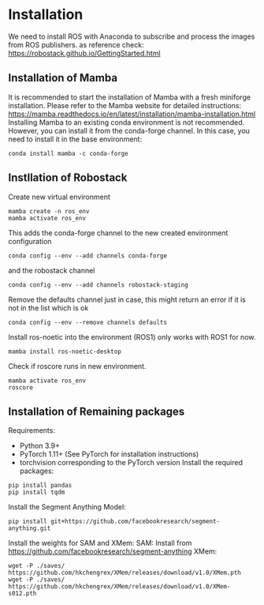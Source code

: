 # Installation
We need to install ROS with Anaconda to subscribe and process the images from ROS publishers. as reference check: https://robostack.github.io/GettingStarted.html

## Installation of Mamba
It is recommended to start the installation of Mamba with a fresh miniforge installation. Please refer to the Mamba website for detailed instructions: https://mamba.readthedocs.io/en/latest/installation/mamba-installation.html
Installing Mamba to an existing conda environment is not recommended. However, you can install it from the conda-forge channel. In this case, you need to install it in the base environment:
```
conda install mamba -c conda-forge
```
## Instllation of Robostack
Create new virtual environment
```
mamba create -n ros_env
mamba activate ros_env
```

This adds the conda-forge channel to the new created environment configuration 
```
conda config --env --add channels conda-forge
```

and the robostack channel

```
conda config --env --add channels robostack-staging
```

Remove the defaults channel just in case, this might return an error if it is not in the list which is ok
```
conda config --env --remove channels defaults
```

Install ros-noetic into the environment (ROS1) only works with ROS1 for now.
```
mamba install ros-noetic-desktop
```

Check if roscore runs in new environment.

```
mamba activate ros_env
roscore
```
## Installation of Remaining packages
Requirements:
- Python 3.9+
- PyTorch 1.11+ (See PyTorch for installation instructions)
- torchvision corresponding to the PyTorch version
Install the required packages:
```
pip install pandas
pip install tqdm
```
Install the Segment Anything Model:
```
pip install git+https://github.com/facebookresearch/segment-anything.git
```
Install the weights for SAM and XMem:
SAM: Install from https://github.com/facebookresearch/segment-anything
XMem: 
```
wget -P ./saves/ https://github.com/hkchengrex/XMem/releases/download/v1.0/XMem.pth
wget -P ./saves/ https://github.com/hkchengrex/XMem/releases/download/v1.0/XMem-s012.pth
```
